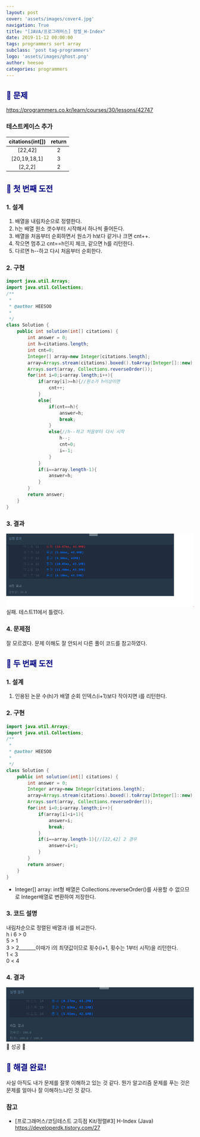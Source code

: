 ```yaml
---
layout: post
cover: 'assets/images/cover4.jpg'
navigation: True
title: "[JAVA/프로그래머스] 정렬_H-Index"
date: 2019-11-12 00:00:00
tags: programmers sort array
subclass: 'post tag-programmers'
logo: 'assets/images/ghost.png'
author: heesoo
categories: programmers
---
```

## <span style="color:navy">👀 문제</span>
<https://programmers.co.kr/learn/courses/30/lessons/42747>

### 테스트케이스 추가  

| citations(int[]) | return |
| :----: | :----: |
| [22,42] | 2 |
| [20,19,18,1] | 3 |
| [2,2,2] | 2 |  

## <span style="color:navy">👊 첫 번째 도전</span>

### 1. 설계
1. 배열을 내림차순으로 정렬한다.
2. h는 배열 원소 갯수부터 시작해서 하나씩 줄어든다.
3. 배열을 처음부터 순회하면서 원소가 h보다 같거나 크면 cnt++.
4. 작으면 멈추고 cnt==h인지 체크, 같으면 h를 리턴한다.
5. 다르면 h--하고 다시 처음부터 순회한다.

### 2. 구현
```java
import java.util.Arrays;
import java.util.Collections;
/**
 *
 * @author HEESOO
 *
 */
class Solution {
    public int solution(int[] citations) {
        int answer = 0;
        int h=citations.length;
        int cnt=0;
        Integer[] array=new Integer[citations.length];
        array=Arrays.stream(citations).boxed().toArray(Integer[]::new);
        Arrays.sort(array, Collections.reverseOrder());
        for(int i=0;i<array.length;i++){
            if(array[i]>=h){//원소가 h이상이면
                cnt++;
            }
            else{
                if(cnt==h){
                    answer=h;
                    break;
                }
                else{//h--하고 처음부터 다시 시작
                    h--;
                    cnt=0;
                    i=-1;
                }
            }
            if(i==array.length-1){
                answer=h;
            }   
        }
        return answer;
    }
}
```
### 3. 결과
![실행결과](./assets/images/191112_1.PNG)
실패. 테스트11에서 틀렸다.

### 4. 문제점
잘 모르겠다. 문제 이해도 잘 안되서 다른 풀이 코드를 참고하였다.

## <span style="color:navy">👊 두 번째 도전</span>

### 1. 설계
1. 인용된 논문 수(h)가 배열 순회 인덱스(i+1)보다 작아지면 i를 리턴한다.

### 2. 구현
```java
import java.util.Arrays;
import java.util.Collections;
/**
 *
 * @author HEESOO
 *
 */
class Solution {
    public int solution(int[] citations) {
        int answer = 0;
        Integer array=new Integer[citations.length];
        array=Arrays.stream(citations).boxed().toArray(Integer[]::new);
        Arrays.sort(array, Collections.reverseOrder());
        for(int i=0;i<array.length;i++){
            if(array[i]<i+1){
                answer=i;
                break;
            }  
            if(i==array.length-1){//[22,42] 2 경우
                answer=i+1;
            }
        }
        return answer;
    }
}
```
- Integer[] array: int형 배열은 Collections.reverseOrder()를 사용할 수 없으므로 Integer배열로 변환하여 저장한다.

### 3. 코드 설명  
내림차순으로 정렬된 배열과 i를 비교한다.  
h   i
6 > 0  
5 > 1  
3 > 2_______이때가 i의 최댓값이므로 횟수(i+1, 횟수는 1부터 시작)을 리턴한다.  
1 < 3  
0 < 4  

### 4. 결과
![실행결과](./assets/images/191112_2.PNG)
🤟 성공 🤟

## <span style="color:navy">👏 해결 완료!</span>
사실 아직도 내가 문제를 잘못 이해하고 있는 것 같다. 뭔가 알고리즘 문제를 푸는 것은 문제를 얼마나 잘 이해하느냐인 것 같다.

### 참고
- [프로그래머스/코딩테스트 고득점 Kit/정렬#3] H-Index (Java) <https://developerdk.tistory.com/27>
